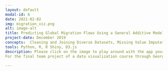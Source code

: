 ```yaml
---
layout: default
modal-id: 6
date: 2021-02-02
img: migration_viz.png
alt: image-alt
title: Predicting Global Migration Flows Using a General Additive Model
project-date: December 2019
concepts:  Cleaning and Joining Diverse Datasets, Missing Value Imputation, Data Visualization, Nonlinear Modeling
tools: Python, R, R Shiny, D3.js
description: Please click on the image to play around with the app yourself. 
For the final team project of a data visualization course through Georgia Tech, I developed a general additive model in Python to predict global migration flows and quantify the effects of historic factors like climate change, trade dependence, and GDP on them over time. 

---
```

